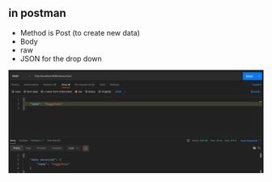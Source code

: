 ## in postman
- Method is Post (to create new data)
- Body
- raw
- JSON for the drop down

![postman](./postmanPost.png)